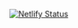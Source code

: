 [![Netlify Status](https://api.netlify.com/api/v1/badges/baf4805f-e50f-4d66-afdf-ee1ac0770b6d/deploy-status)](https://app.netlify.com/sites/lifetimecasamentos/deploys)
